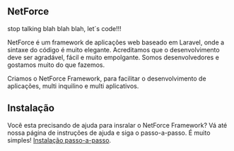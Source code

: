 ## NetForce
stop talking blah blah blah, let´s code!!!

NetForce é um framework de aplicações web baseado em Laravel, onde a sintaxe do código é muito elegante.
Acreditamos que o desenvolvimento deve ser agradável, fácil e muito empolgante. Somos desenvolvedores e gostamos muito
do que fazemos.

Criamos o NetForce Framework, para facilitar o desenvolvimento de aplicações, multi inquilino e multi aplicativos.

Instalação
----------
Você esta precisando de ajuda para insralar o NetForce Framework?
Vá até nossa página de instruções de ajuda e siga o passo-a-passo. É muito simples!
[Instalação passo-a-passo](https://github.com/netforcews/sistema/wiki/Instala%C3%A7%C3%A3o).
